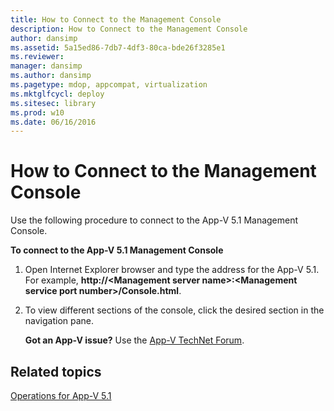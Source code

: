 ```yaml
---
title: How to Connect to the Management Console
description: How to Connect to the Management Console
author: dansimp
ms.assetid: 5a15ed86-7db7-4df3-80ca-bde26f3285e1
ms.reviewer: 
manager: dansimp
ms.author: dansimp
ms.pagetype: mdop, appcompat, virtualization
ms.mktglfcycl: deploy
ms.sitesec: library
ms.prod: w10
ms.date: 06/16/2016
---
```



# How to Connect to the Management Console


Use the following procedure to connect to the App-V 5.1 Management Console.

**To connect to the App-V 5.1 Management Console**

1.  Open Internet Explorer browser and type the address for the App-V 5.1. For example, **http://&lt;Management server name&gt;:&lt;Management service port number&gt;/Console.html**.

2.  To view different sections of the console, click the desired section in the navigation pane.

    **Got an App-V issue?** Use the [App-V TechNet Forum](https://social.technet.microsoft.com/Forums/home?forum=mdopappv).

## Related topics


[Operations for App-V 5.1](operations-for-app-v-51.md)

 

 





